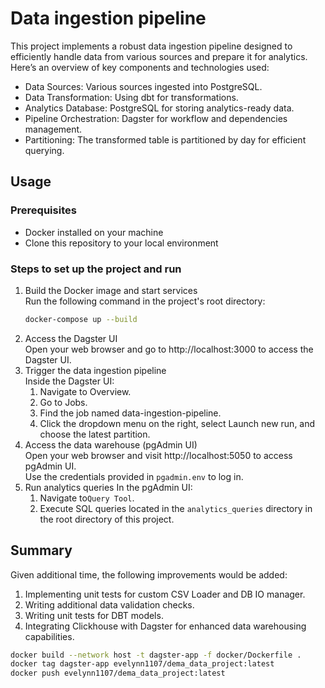 # Data ingestion pipeline
This project implements a robust data ingestion pipeline designed to efficiently handle data from various sources and prepare it for analytics. Here’s an overview of key components and technologies used:

- Data Sources: Various sources ingested into PostgreSQL. 
- Data Transformation: Using dbt for transformations. 
- Analytics Database: PostgreSQL for storing analytics-ready data. 
- Pipeline Orchestration: Dagster for workflow and dependencies management. 
- Partitioning: The transformed table is partitioned by day for efficient querying.

## Usage
### Prerequisites
- Docker installed on your machine
- Clone this repository to your local environment

### Steps to set up the project and run
1. Build the Docker image and start services \
 Run the following command in the project's root directory:
   ```bash
   docker-compose up --build
   ```
2. Access the Dagster UI \
   Open your web browser and go to http://localhost:3000 to access the Dagster UI.
3. Trigger the data ingestion pipeline \
Inside the Dagster UI:
   1. Navigate to Overview. 
   2. Go to Jobs. 
   3. Find the job named data-ingestion-pipeline. 
   4. Click the dropdown menu on the right, select Launch new run, and choose the latest partition.
4. Access the data warehouse (pgAdmin UI) \
Open your web browser and visit http://localhost:5050 to access pgAdmin UI. \
Use the credentials provided in `pgadmin.env` to log in.
5. Run analytics queries
In the pgAdmin UI:
   1. Navigate to`Query Tool`.
   2. Execute SQL queries located in the `analytics_queries` directory in the root directory of this project.

## Summary
Given additional time, the following improvements would be added:
1. Implementing unit tests for custom CSV Loader and DB IO manager.
2. Writing additional data validation checks.
3. Writing unit tests for DBT models.
4. Integrating Clickhouse with Dagster for enhanced data warehousing capabilities.

```bash
docker build --network host -t dagster-app -f docker/Dockerfile .
docker tag dagster-app evelynn1107/dema_data_project:latest
docker push evelynn1107/dema_data_project:latest
```